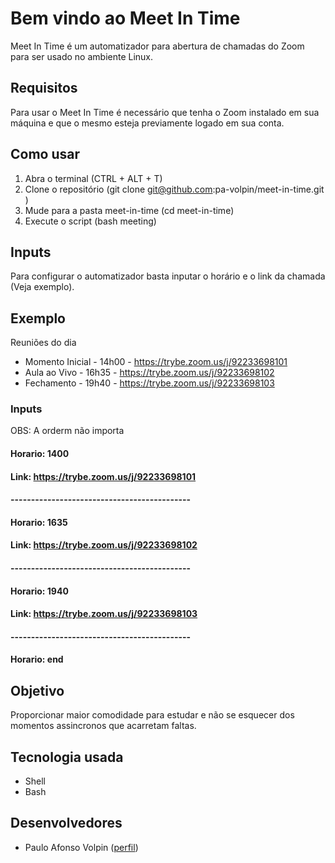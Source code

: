 # Bem vindo ao Meet In Time
Meet In Time é um automatizador para abertura de chamadas do Zoom para ser usado no ambiente Linux.

## Requisitos
Para usar o Meet In Time é necessário que tenha o Zoom instalado em sua máquina e que o mesmo esteja previamente logado em sua conta.

## Como usar
1. Abra o terminal (CTRL + ALT + T)
2. Clone o repositório (git clone git@github.com:pa-volpin/meet-in-time.git
)
3. Mude para a pasta meet-in-time (cd meet-in-time)
4. Execute o script (bash meeting)

## Inputs
Para configurar o automatizador basta inputar o horário e o link da chamada (Veja exemplo).

## Exemplo
Reuniões do dia
- Momento Inicial - 14h00 - https://trybe.zoom.us/j/92233698101
- Aula ao Vivo - 16h35 - https://trybe.zoom.us/j/92233698102
- Fechamento - 19h40 - https://trybe.zoom.us/j/92233698103

### Inputs
OBS: A orderm não importa

#### Horario: 1400
#### Link: https://trybe.zoom.us/j/92233698101
#### --------------------------------------------
#### Horario: 1635
#### Link: https://trybe.zoom.us/j/92233698102
#### --------------------------------------------
#### Horario: 1940
#### Link: https://trybe.zoom.us/j/92233698103
#### --------------------------------------------
#### Horario: end


## Objetivo

Proporcionar maior comodidade para estudar e não se esquecer dos momentos assincronos que acarretam faltas.

## Tecnologia usada

- Shell
- Bash

## Desenvolvedores

- Paulo Afonso Volpin ([perfil](https://github.com/pa-volpin))
